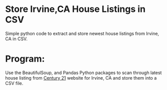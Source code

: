 # Store Irvine,CA House Listings in CSV
Simple python code to extract and store newest house listings from Irvine, CA in CSV.

# Program:
Use the BeautifulSoup, and Pandas Python packages to scan through latest house listing from [Century 21](https://www.century21.com/real-estate/irvine-ca/LCCAIRVINE/?fe=45&sn=5&sk=Y&pdp=)
website for Irvine, CA and store them into a CSV file.
